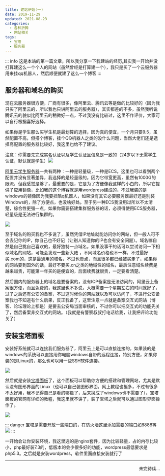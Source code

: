```yaml
---
title: 建站伊始(一)
date: 2019-11-29
updated: 2021-08-23
categories:
  - 各种折腾
  - 网站相关
tags:
  - 宝塔
  - 服务器
---
```


::: info
这是本站的第一篇文章，所以我分享一下我建站的经历,其实我一开始并没打算建这么一个个人的网站（虽然曾经是打算建一个），我只是买了一个云服务器用来挂qq机器人，然后顺便就建了这么一个博客
:::

## 服务器和域名的购买

现在云服务器很方便，厂商有很多，像阿里云、腾讯云等是做的比较好的（因为我只买了阿里云的，所以我也只讲阿里云的服务器），其实都差的不多，虽然我听说腾讯云的貌似比阿里云的稍微好一点，不过我没有比较过，这里不作评价，大家可以自行根据喜好选择。

如果你是学生那么买学生机是最划算的选择，因为真的便宜，一个月只要9.5，虽然配置不高，但搭个博客，挂个QQ机器人之类的没什么问题，当然大佬们还是选择高配置的服务器比较好，我这里也给不了建议。

注意：你需要先完成实名认证以及学生认证且信息是一致的（24岁以下无需学生认证，默认就是学生）![](https://img.blueflame.org.cn/images/2019/11/1.png)

[阿里云学生服务器](https://promotion.aliyun.com/ntms/act/campus2018.html)一共有两种：一种是轻量级，一种是ECS，这里也可以看到两个配置并没有显著差异，我选择的是轻量级的，因为它带宽更高，虽然有1000G的限流，但我感觉是够了，最重要的是，它是为了方便像我这样的小白的，所以它提供了应用镜像，比如我的这个博客就是用wordpress建成的，不过我装的是windows的镜像因为我要挂酷q机器人，如果没有其它必要服务器最好还是别装Windows的，除了方便点，也没啥好处。至于另一种ECS我没用过所以不太清楚，综合性更强一点，如果你需要搭建集群服务器的话，必须得使用ECS服务器，轻量级是无法进行集群的。

![](https://img.blueflame.org.cn/images/2019/11/2.png)

至于域名的购买我也不多说了，虽然凭借IP地址就能访问你的网站，但一般人可不会去记你的IP，你自己也不好记（让别人知道你的IP也会有安全问题）。域名嘛自然是自己挑自己喜欢的，最好独特一点域名，如果没事干的话可以尝试访问一下相似域名的网站，可能会发现一些新大陆 ，不同域名价格也不一样，不过最好买.com的，这是最通用的域名，不过也贵点，而且很多都已经被买走了，如果你的网站要到国外的话，最好不要买.cn之类的地域性的域名，最后注意域名续费是越来越贵，可能第一年买的是便宜的，后面续费就很贵，一定要看清楚。

然后国内的服务器上的域名是要备案的，没有ICP备案是无法访问的，阿里云上备案很方便，而且免费的，我这里也不多说，大概需要一个星期左右的时间就好了，过了之后还有公安的备案，不过这时候你的网站就以及可以访问了，不进行公安备案我也不知道有什么后果，反正我备了，这里注意一点就是备案交互式网站（博客、论坛理论上都是）是要去公安局当面审核的，不过你可以把交互式的功能先关了，然后备案非交互式的网站。（我就是有警察叔叔打电话给我，让我把评论功能关了）

## 安装宝塔面板

安装好系统就可以连接我们服务器了，阿里云上是可以直接连接的，如果装的是windows的系统可以直接用你电脑windows自带的远程连接，特别方便，如果你装的是Linux的，那么也可以用一些SSH软件连接。

![](https://img.blueflame.org.cn/images/2019/11/3.png)

然后就是安装[宝塔面板](https://www.bt.cn/)了，这个面板可以帮助你方便的搭建和管理网站，尤其是默认没有图形界面的Linux（也可以自己装图形界面，网上教程也挺多，不过有很多不太好用，我不记得自己是看的哪篇了，后来换成了windows也不需要了），宝塔面板的官网有详细的教程，我这里就不讲了，装了宝塔之后就可以通过图形界面操作了。

![](https://img.blueflame.org.cn/images/2019/11/4.png)

::: danger
宝塔是需要开放一些端口的，在防火墙这里添加需要的端口如8888等![](https://img.blueflame.org.cn/images/2019/11/5.png)
:::

一开始会让你安装环境，我这里选的是nginx套件，因为比较轻量，占的内存比较小，php最好装7.3的，低版本的会少很多好的功能，wordpress最低要求是php5.3。之后就是安装wordpress，软件里面直接安装就行了

---



<p style="text-align: right;">未完待续...</p>
